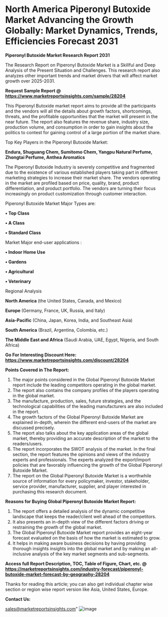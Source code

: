 # North America Piperonyl Butoxide Market Advancing the Growth Globally: Market Dynamics, Trends, Efficiencies Forecast 2031

<strong>Piperonyl Butoxide Market Research Report 2031</strong>

The Research Report on Piperonyl Butoxide Market is a Skillful and Deep Analysis of the Present Situation and Challenges. This research report also analyzes other important trends and market drivers that will affect market growth over 2025-2031.

<strong>Request Sample Report @ <a href=https://www.marketreportsinsights.com/sample/28204>https://www.marketreportsinsights.com/sample/28204</a></strong>

This Piperonyl Butoxide market report aims to provide all the participants and the vendors will all the details about growth factors, shortcomings, threats, and the profitable opportunities that the market will present in the near future. The report also features the revenue share, industry size, production volume, and consumption in order to gain insights about the politics to contest for gaining control of a large portion of the market share.

Top Key Players in the Piperonyl Butoxide Market:

<strong>Endura, Shuguang Chem, Sumitomo Chem, Yangpu Natural Perfume, Zhongtai Perfume, Anthea Aromatics</strong>

The Piperonyl Butoxide Industry is severely competitive and fragmented due to the existence of various established players taking part in different marketing strategies to increase their market share. The vendors operating in the market are profiled based on price, quality, brand, product differentiation, and product portfolio. The vendors are turning their focus increasingly on product customization through customer interaction.

Piperonyl Butoxide Market Major Types are:

<strong>• Top Class

• A Class

• Standard Class</strong>

Market Major end-user applications :

<strong>• Indoor Home Use

• Gardens

• Agricultural

• Veterinary</strong>

Regional Analysis

</u><strong><b>North America</b></strong> (the United States, Canada, and Mexico)

<strong><b>Europe </b></strong>(Germany, France, UK, Russia, and Italy)

<strong><b>Asia-Pacific</b></strong> (China, Japan, Korea, India, and Southeast Asia)

<strong><b>South America</b></strong> (Brazil, Argentina, Colombia, etc.)

<strong><b>The Middle East and Africa</b></strong> (Saudi Arabia, UAE, Egypt, Nigeria, and South Africa)

<strong>Go For Interesting Discount Here: <a href=https://www.marketreportsinsights.com/discount/28204>https://www.marketreportsinsights.com/discount/28204</a></strong>

<strong>Points Covered in The Report:</strong>
<ol>
  <li>The major points considered in the Global Piperonyl Butoxide Market report include the leading competitors operating in the global market.</li>
  <li>The report also contains the company profiles of the players operating in the global market.</li>
  <li>The manufacture, production, sales, future strategies, and the technological capabilities of the leading manufacturers are also included in the report.</li>
  <li>The growth factors of the Global Piperonyl Butoxide Market are explained in-depth, wherein the different end-users of the market are discussed precisely.</li>
  <li>The report also talks about the key application areas of the global market, thereby providing an accurate description of the market to the readers/users.</li>
  <li>The report incorporates the SWOT analysis of the market. In the final section, the report features the opinions and views of the industry experts and professionals. The experts analyzed the export/import policies that are favorably influencing the growth of the Global Piperonyl Butoxide Market.</li>
  <li>The report on the Global Piperonyl Butoxide Market is a worthwhile source of information for every policymaker, investor, stakeholder, service provider, manufacturer, supplier, and player interested in purchasing this research document.</li>
</ol>
<strong>Reasons for Buying Global Piperonyl Butoxide Market Report:</strong>

<ol>
  <li>The report offers a detailed analysis of the dynamic competitive landscape that keeps the reader/client well ahead of the competitors.</li>
  <li>It also presents an in-depth view of the different factors driving or restraining the growth of the global market.</li>
  <li>The Global Piperonyl Butoxide Market report provides an eight-year forecast evaluated on the basis of how the market is estimated to grow.</li>
  <li>It helps in making aware business decisions by having providing thorough insights insights into the global market and by making an all-inclusive analysis of the key market segments and sub-segments.</li>
</ol>
<strong>Access full Report Description, TOC, Table of Figure, Chart, etc. @ <a href=https://marketreportsinsights.com/industry-forecast/piperonyl-butoxide-market-forecast-by-geography-28204>https://marketreportsinsights.com/industry-forecast/piperonyl-butoxide-market-forecast-by-geography-28204</a></strong>


Thanks for reading this article; you can also get individual chapter wise section or region wise report version like Asia, United States, Europe.

<strong>Contact Us:</strong>

sales@marketreportsinsights.com"
![image](https://github.com/user-attachments/assets/2d304e5e-9966-4169-ab56-cde6eb34ca64)
